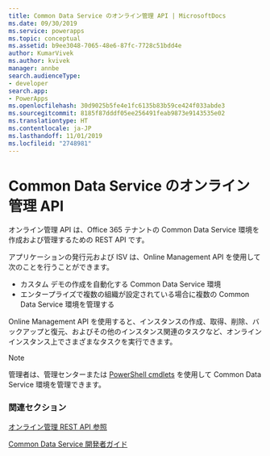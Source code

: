 ```yaml
---
title: Common Data Service のオンライン管理 API | MicrosoftDocs
ms.date: 09/30/2019
ms.service: powerapps
ms.topic: conceptual
ms.assetid: b9ee3048-7065-48e6-87fc-7728c51bdd4e
author: KumarVivek
ms.author: kvivek
manager: annbe
search.audienceType:
- developer
search.app:
- PowerApps
ms.openlocfilehash: 30d9025b5fe4e1fc6135b83b59ce424f033abde3
ms.sourcegitcommit: 8185f87dddf05ee256491feab9873e9143535e02
ms.translationtype: HT
ms.contentlocale: ja-JP
ms.lasthandoff: 11/01/2019
ms.locfileid: "2748981"
---
```

# <a name="online-management-api-for-common-data-service"></a>Common Data Service のオンライン管理 API

オンライン管理 API は、Office 365  テナントの Common Data Service 環境を作成および管理するための REST API です。 

アプリケーションの発行元および ISV は、Online Management API を使用して次のことを行うことができます。
-  カスタム デモの作成を自動化する Common Data Service 環境
-  エンタープライズで複数の組織が設定されている場合に複数の Common Data Service 環境を管理する 

Online Management API を使用すると、インスタンスの作成、取得、削除、バックアップと復元、およびその他のインスタンス関連のタスクなど、オンライン インスタンス上でさまざまなタスクを実行できます。

> [!NOTE]
> 管理者は、管理センターまたは [PowerShell cmdlets](/powershell/dynamics365/customer-engagement/overview#get-started-using-the-microsoftxrmonlinemanagementapi-module) を使用して Common Data Service 環境を管理できます。 
  
### <a name="related-sections"></a>関連セクション  

[オンライン管理 REST API 参照](/rest/api/admin.services.crm.dynamics.com)

[Common Data Service 開発者ガイド](/powerapps/developer/common-data-service/overview)
